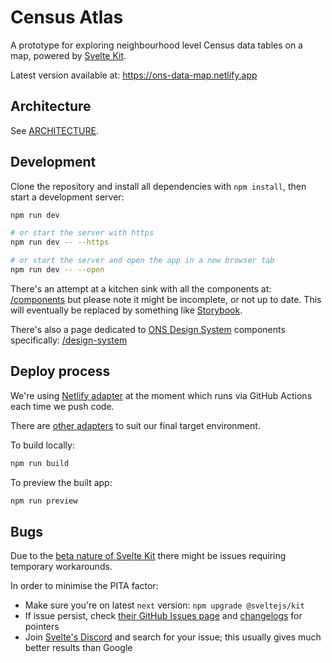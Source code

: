 # Census Atlas

A prototype for exploring neighbourhood level Census data tables on a map, powered by [Svelte Kit](https://kit.svelte.dev).

Latest version available at:
<https://ons-data-map.netlify.app>

## Architecture

See [ARCHITECTURE](ARCHITECTURE.md).

## Development

Clone the repository and install all dependencies with `npm install`, then start a development server:

```bash
npm run dev

# or start the server with https
npm run dev -- --https

# or start the server and open the app in a new browser tab
npm run dev -- --open
```

There's an attempt at a kitchen sink with all the components at: [/components](http://localhost:3000/components) but please note it might be incomplete, or not up to date. This will eventually be replaced by something like [Storybook](https://storybook.js.org/).

There's also a page dedicated to [ONS Design System](https://ons-design-system.netlify.app/) components specifically: [/design-system](http://localhost:3000/design-system)

## Deploy process

We're using [Netlify adapter](https://github.com/sveltejs/kit/tree/master/packages/adapter-netlify) at the moment which runs via GitHub Actions each time we push code.

There are [other adapters](https://kit.svelte.dev/docs#adapters) to suit our final target environment.

To build locally:

```bash
npm run build
```

To preview the built app:

```bash
npm run preview
```

## Bugs

Due to the [beta nature of Svelte Kit](https://svelte.dev/blog/sveltekit-beta) there might be issues requiring temporary workarounds.

In order to minimise the PITA factor:

- Make sure you're on latest `next` version: `npm upgrade @sveltejs/kit`
- If issue persist, check [their GitHub Issues page](https://github.com/sveltejs/kit/issues) and [changelogs](https://github.com/sveltejs/kit#packages) for pointers
- Join [Svelte's Discord](https://svelte.dev/chat) and search for your issue; this usually gives much better results than Google
